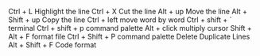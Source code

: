 Ctrl + L Highlight the line
Ctrl + X Cut the line
Alt + up Move the line
Alt + Shift + up Copy the line
Ctrl + left move word by word
Ctrl + shift + ` terminal
Ctrl + shift + p command palette
Alt + click multiply cursor
Shift + Alt + F format file
Ctrl + Shift + P command palette
    Delete Duplicate Lines
Alt + Shift + F Code format
    